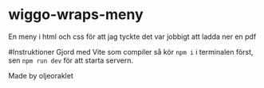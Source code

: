 # wiggo-wraps-meny
En meny i html och css för att jag tyckte det var jobbigt att ladda ner en pdf

#Instruktioner
Gjord med Vite som compiler så kör `npm i` i terminalen först, sen `npm run dev` för att starta servern.

Made by oljeoraklet

